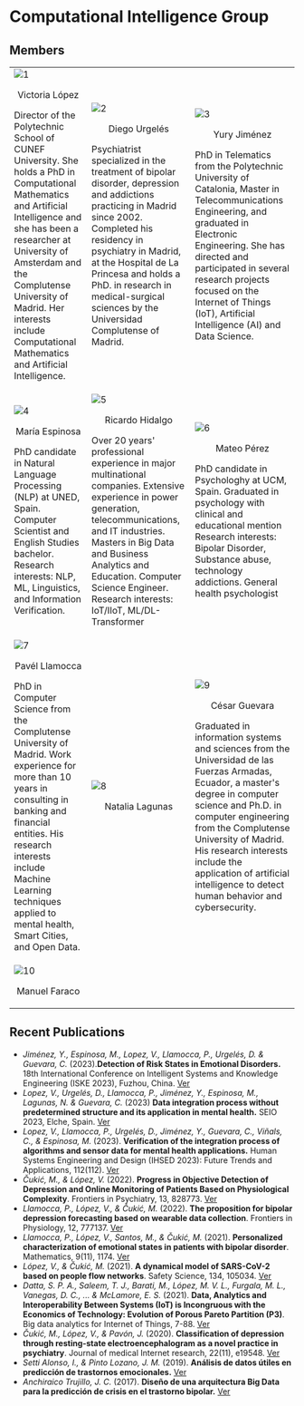 # Computational Intelligence Group
## Members
<table style="padding:0px">
   <tr>
      <td>
         <img src="/computational_intelligence/assets/img/Victoria.jpg"  alt="1" >
         <p class="name" style="text-align:center">Victoria López</p>
         <p class="bio"> Director of the Polytechnic School of CUNEF University. She holds a PhD in Computational Mathematics and Artificial Intelligence and she has been a researcher at University of Amsterdam and the Complutense University of Madrid. Her interests include Computational Mathematics and Artificial Intelligence.
         </p>
      </td>
      <td>
         <img src="/computational_intelligence/assets/img/diego.jpg"  alt="2" >
         <p class="name" style="text-align:center">Diego Urgelés</p>
         <p class="bio"> Psychiatrist specialized in the treatment of bipolar disorder, depression and addictions practicing in Madrid since 2002. Completed his residency in psychiatry in Madrid, at the Hospital de La Princesa and holds a PhD. in research in medical-surgical sciences by the Universidad Complutense of Madrid.</p>
      </td>
     <td>
         <img src="/computational_intelligence/assets/img/yury.jpg"  alt="3" >
         <p class="name" style="text-align:center">Yury Jiménez</p>
         <p class="bio"> PhD in Telematics from the Polytechnic University of Catalonia, Master in Telecommunications Engineering, and graduated in Electronic Engineering. She has directed and participated in several research projects focused on the Internet of Things (IoT), Artificial Intelligence (AI) and Data Science.</p>
      </td>
   </tr>
  
   <tr>
      <td>
         <img src="/computational_intelligence/assets/img/María.jpg"  alt="4" >
         <p class="name" style="text-align:center">María Espinosa</p>
         <p class="bio"> PhD candidate in Natural Language Processing (NLP) at UNED, Spain. 
            Computer Scientist and English Studies bachelor. 
            Research interests: NLP, ML, Linguistics, and Information Verification. 
         </p>
      </td>
      <td>
         <img src="/computational_intelligence/assets/img/Ricardo.jpg"  alt="5">
         <p class="name" style="text-align:center">Ricardo Hidalgo</p>
         <p class="bio">Over 20 years' professional experience in major multinational companies. Extensive experience in power generation, telecommunications, and IT industries.
            Masters in Big Data and Business Analytics and Education. Computer Science Engineer. 
            Research interests: IoT/IIoT, ML/DL-Transformer  
         </p>
      </td>
      <td>
         <img src="/computational_intelligence/assets/img/Mat.jpg"  alt="6" >
         <p class="name" style="text-align:center">Mateo Pérez </p>
         <p class="bio"> PhD candidate in Psychologhy at UCM, Spain.
            Graduated in psychology with clinical and educational mention
            Research interests: Bipolar Disorder, Substance abuse, technology addictions.
            General health psychologist 
         </p>
      </td>
   </tr>
    <tr>
      <td>
         <img src="/computational_intelligence/assets/img/userstock.jpeg"  alt="7">
         <p class="name" style="text-align:center">Pavél Llamocca</p>
         <p class="bio"> PhD in Computer Science from the Complutense University of Madrid. Work experience for more than 10 years in consulting in banking and financial entities. His research interests include Machine Learning techniques applied to mental health, Smart Cities, and Open Data. </p>
      </td>
      <td>
         <img src="/computational_intelligence/assets/img/userstock.jpeg"  alt="8">
         <p class="name" style="text-align:center">Natalia Lagunas</p>
         <p class="bio">
         </p>
      </td>
 <td>
         <img src="/computational_intelligence/assets/img/Cesar.jpg"  alt="9">
         <p class="name" style="text-align:center">César Guevara</p>
         <p class="bio"> Graduated in information systems and sciences from the Universidad de las Fuerzas Armadas, Ecuador, a master's degree in computer science and Ph.D. in computer engineering from the Complutense University of Madrid. His research interests include the application of artificial intelligence to detect human behavior and cybersecurity.
         </p>
      </td>
   </tr>
   <tr>
      <td>
         <img src="/computational_intelligence/assets/img/userstock.jpeg"  alt="10">
         <p class="name" style="text-align:center">Manuel Faraco</p>
         <p class="bio">
         </p>
      </td>
   </tr>
</table>

## Recent Publications

- *Jiménez, Y., Espinosa, M., Lopez, V., Llamocca, P., Urgelés, D. & Guevara, C.* (2023).**Detection of Risk States in Emotional Disorders.** 18th International Conference on Intelligent Systems and Knowledge Engineering (ISKE 2023), Fuzhou, China.
[Ver](https://cunefedu-my.sharepoint.com/:b:/g/personal/victoria_lopez_cunef_edu/EZZx1TbPBSJDrfYPcU00QoUB2jTArZoI_2vl70rhwyEIDw?e=NaCHUV)
- *Lopez, V., Urgelés, D., Llamocca, P., Jiménez, Y., Espinosa, M., Lagunas, N. & Guevara, C.* (2023) **Data integration process without predetermined structure and its application in mental health.** SEIO 2023, Elche, Spain.
[Ver](https://cunefedu-my.sharepoint.com/:b:/g/personal/victoria_lopez_cunef_edu/EUrFcTUvX5RBqbjtuvXpQk0Bc9EzwaJ9yNqiCv1JKVMHIA?e=BO4wgk)
- *Lopez, V., Llamocca, P., Urgelés, D., Jiménez, Y., Guevara, C., Viñals, C., & Espinosa, M.* (2023). **Verification of the integration process of algorithms and sensor data for mental health applications.** Human Systems Engineering and Design (IHSED 2023): Future Trends and Applications, 112(112).
[Ver](https://cunefedu-my.sharepoint.com/:b:/g/personal/victoria_lopez_cunef_edu/EfGj2pciGetPvmW7Imbzn4gBwd53WoqiN9TPO96nRCDZTQ?e=5APnMo)
- *Čukić, M., & López, V.* (2022). **Progress in Objective Detection of Depression and Online Monitoring of Patients Based on Physiological Complexity**. Frontiers in Psychiatry, 13, 828773.
[Ver](https://cunefedu-my.sharepoint.com/:b:/g/personal/victoria_lopez_cunef_edu/EZvRmerVlp1Do29eYGXredwB0w4sEbS_UYEHNbcPTn5Qkw?e=mOZPBb)
-  *Llamocca, P., López, V., & Čukić, M.* (2022). **The proposition for bipolar depression forecasting based on wearable data collection**. Frontiers in Physiology, 12, 777137.
[Ver](https://cunefedu-my.sharepoint.com/:b:/g/personal/victoria_lopez_cunef_edu/EZvRmerVlp1Do29eYGXredwB0w4sEbS_UYEHNbcPTn5Qkw?e=BKXytY)
-  *Llamocca, P., López, V., Santos, M., & Čukić, M.* (2021). **Personalized characterization of emotional states in patients with bipolar disorder**. Mathematics, 9(11), 1174.
[Ver](https://cunefedu-my.sharepoint.com/:b:/g/personal/victoria_lopez_cunef_edu/ET9lctALIWpKvfUiZmlf3UEBDUv0DXc9m85qLNqhpL5DWA?e=j6avl2)
-  *López, V., & Čukić, M.* (2021). **A dynamical model of SARS-CoV-2 based on people flow networks**. Safety Science, 134, 105034.
[Ver](https://cunefedu-my.sharepoint.com/:b:/g/personal/victoria_lopez_cunef_edu/EenHodb3chJGrEsoRDyo8lkBVyI4akfBFYC185IINKalAA?e=fq9GfC)
- *Datta, S. P. A., Saleem, T. J., Barati, M., López, M. V. L., Furgala, M. L., Vanegas, D. C., ... & McLamore, E. S.* (2021). **Data, Analytics and Interoperability Between Systems (IoT) is Incongruous with the Economics of Technology: Evolution of Porous Pareto Partition (P3)**. Big data analytics for Internet of Things, 7-88.
[Ver](https://cunefedu-my.sharepoint.com/:b:/g/personal/victoria_lopez_cunef_edu/EfSF1go6TmdPk4-5cKbvMVQBg-rfma1od8QBg1b-x6Dcwg?e=PvUahA)
- *Čukić, M., López, V., & Pavón, J.* (2020). **Classification of depression through resting-state electroencephalogram as a novel practice in psychiatry**. Journal of medical Internet research, 22(11), e19548.
[Ver](https://cunefedu-my.sharepoint.com/:b:/g/personal/victoria_lopez_cunef_edu/EbvtKu3f80BLk5dfSHKNWe8BUs4_jgHux76ARQYETrzT1A?e=LSjvF9)
- *Setti Alonso, I., & Pinto Lozano, J. M.* (2019). **Análisis de datos útiles en predicción de trastornos emocionales.**
[Ver](https://docta.ucm.es/rest/api/core/bitstreams/edd9a587-a734-49dc-9bd9-a86402e6f022/content)
- *Anchiraico Trujillo, J. C.* (2017). **Diseño de una arquitectura Big Data para la predicción de crisis en el trastorno bipolar.**
[Ver](https://docta.ucm.es/rest/api/core/bitstreams/edd9a587-a734-49dc-9bd9-a86402e6f022/content)
